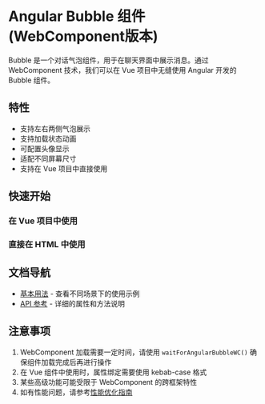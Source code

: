 # Angular Bubble 组件 (WebComponent版本)

Bubble 是一个对话气泡组件，用于在聊天界面中展示消息。通过 WebComponent 技术，我们可以在 Vue 项目中无缝使用 Angular 开发的 Bubble 组件。

## 特性

- 支持左右两侧气泡展示
- 支持加载状态动画
- 可配置头像显示
- 适配不同屏幕尺寸
- 支持在 Vue 项目中直接使用

## 快速开始

### 在 Vue 项目中使用
### 直接在 HTML 中使用

## 文档导航

- [基本用法](/angular-components/bubble/demo) - 查看不同场景下的使用示例
- [API 参考](/angular-components/bubble/api) - 详细的属性和方法说明

## 注意事项

1. WebComponent 加载需要一定时间，请使用 `waitForAngularBubbleWC()` 确保组件加载完成后再进行操作
2. 在 Vue 组件中使用时，属性绑定需要使用 kebab-case 格式
3. 某些高级功能可能受限于 WebComponent 的跨框架特性
4. 如有性能问题，请参考[性能优化指南](/use-guide/performance)